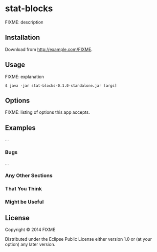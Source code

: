 # stat-blocks

FIXME: description

## Installation

Download from http://example.com/FIXME.

## Usage

FIXME: explanation

    $ java -jar stat-blocks-0.1.0-standalone.jar [args]

## Options

FIXME: listing of options this app accepts.

## Examples

...

### Bugs

...

### Any Other Sections
### That You Think
### Might be Useful

## License

Copyright © 2014 FIXME

Distributed under the Eclipse Public License either version 1.0 or (at
your option) any later version.
